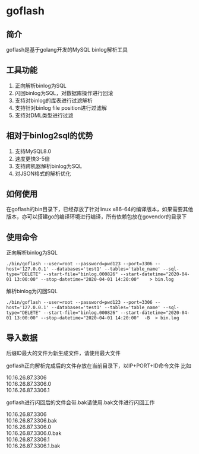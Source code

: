 #   goflash

## 简介
goflash是基于golang开发的MySQL binlog解析工具

## 工具功能
1. 正向解析binlog为SQL
2. 闪回binlog为SQL，对数据库操作进行回滚
3. 支持对binlog的库表进行过滤解析
4. 支持针对binlog file position进行过滤解
5. 支持对DML类型进行过滤

## 相对于binlog2sql的优势
1. 支持MySQL8.0
2. 速度更快3-5倍
3. 支持跨机器解析binlog为SQL
4. 对JSON格式的解析优化

## 如何使用
在goflash的bin目录下，已经存放了针对linux x86-64的编译版本，如果需要其他版本，亦可以搭建go的编译环境进行编译，所有依赖包放在govendor的目录下


## 使用命令
正向解析binlog为SQL

`./bin/goflash --user=root --password=pwd123 --port=3306 --host='127.0.0.1' --databases='test1' --tables='table_name' --sql-type="DELETE" --start-file="binlog.000826" --start-datetime="2020-04-01 13:00:00" --stop-datetime="2020-04-01 14:20:00"    > bin.log`

解析binlog为闪回SQL

`./bin/goflash --user=root --password=pwd123 --port=3306 --host='127.0.0.1' --databases='test1' --tables='table_name' --sql-type="DELETE" --start-file="binlog.000826" --start-datetime="2020-04-01 13:00:00" --stop-datetime="2020-04-01 14:20:00"  -B  > bin.log`

## 导入数据

后缀ID最大的文件为新生成文件，请使用最大文件

goflash正向解析完成后的文件存放在当前目录下，以IP+PORT+ID命令文件
比如

10.16.26.87.3306   
10.16.26.87.3306.0   
10.16.26.87.3306.1

goflash进行闪回后的文件会带.bak请使用.bak文件进行闪回工作   

10.16.26.87.3306     
10.16.26.87.3306.bak   
10.16.26.87.3306.0   
10.16.26.87.3306.0.bak   
10.16.26.87.3306.1   
10.16.26.87.3306.1.bak  